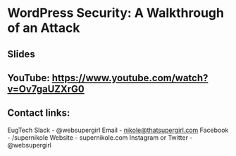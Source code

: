 # WordPress Security: A Walkthrough of an Attack

## Slides

## YouTube: https://www.youtube.com/watch?v=Ov7gaUZXrG0

## Contact links:
EugTech Slack - @websupergirl
Email - nikole@thatsupergirl.com
Facebook - /supernikole
Website - supernikole.com
Instagram or Twitter - @websupergirl
